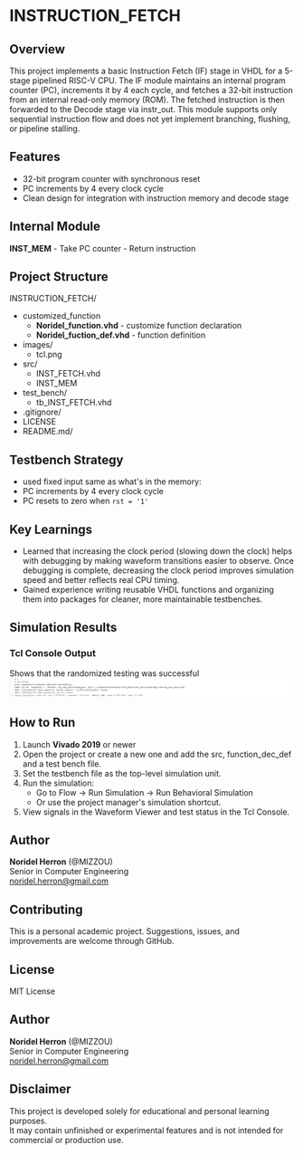 # INSTRUCTION_FETCH

## Overview
This project implements a basic Instruction Fetch (IF) stage in VHDL for a 5-stage pipelined RISC-V CPU. The IF module maintains an internal program counter (PC), increments it by 4 each cycle, and fetches a 32-bit instruction from an internal read-only memory (ROM). The fetched instruction is then forwarded to the Decode stage via instr_out. This module supports only sequential instruction flow and does not yet implement branching, flushing, or pipeline stalling.

## Features
- 32-bit program counter with synchronous reset
- PC increments by 4 every clock cycle 
- Clean design for integration with instruction memory and decode stage

## Internal Module
**INST_MEM**
    - Take PC counter
    - Return instruction 
    
## Project Structure
INSTRUCTION_FETCH/
- customized_function
    - **Noridel_function.vhd** - customize function declaration
    - **Noridel_fuction_def.vhd** - function definition    
- images/
    - tcl.png  
- src/
    - INST_FETCH.vhd
    - INST_MEM
- test_bench/
    - tb_INST_FETCH.vhd
- .gitignore/
- LICENSE
- README.md/

## Testbench Strategy
- used fixed input same as what's in the memory:
- PC increments by 4 every clock cycle
- PC resets to zero when `rst = '1'` 

## Key Learnings
- Learned that increasing the clock period (slowing down the clock) helps with debugging by making waveform transitions easier to observe. Once debugging is complete, decreasing the clock period improves simulation speed and better reflects real CPU timing.
- Gained experience writing reusable VHDL functions and organizing them into packages for cleaner, more maintainable testbenches.

## Simulation Results
### Tcl Console Output
Shows that the randomized testing was successful
![Tcl Output](images/tcl.png) 

## How to Run

1. Launch **Vivado 2019** or newer
2. Open the project or create a new one and add the src, function_dec_def and a test bench file.
3. Set the testbench file as the top-level simulation unit.
4. Run the simulation:
    - Go to Flow → Run Simulation → Run Behavioral Simulation
    - Or use the project manager's simulation shortcut.
5. View signals in the Waveform Viewer and test status in the Tcl Console.

## Author
**Noridel Herron** (@MIZZOU)  
Senior in Computer Engineering  
noridel.herron@gmail.com

## Contributing
This is a personal academic project. Suggestions, issues, and improvements are welcome through GitHub.

## License
MIT License

## Author
**Noridel Herron** (@MIZZOU)  
Senior in Computer Engineering  
noridel.herron@gmail.com


## Disclaimer
This project is developed solely for educational and personal learning purposes.  
It may contain unfinished or experimental features and is not intended for commercial or production use.
